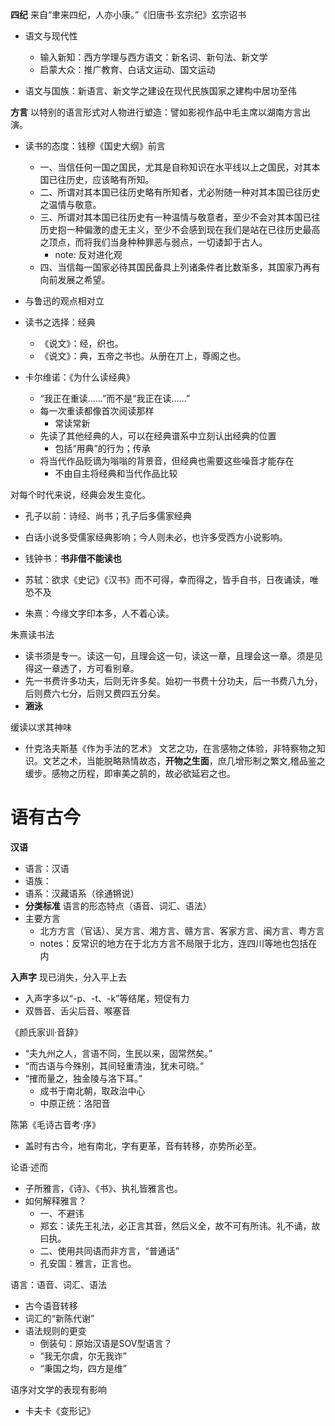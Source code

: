 **四纪** 来自“聿来四纪，人亦小康。”《旧唐书·玄宗纪》玄宗诏书

- 语文与现代性
	- 输入新知：西方学理与西方语文：新名词、新句法、新文学
	- 启蒙大众：推广教育、白话文运动、国文运动

- 语文与国族：新语言、新文学之建设在现代民族国家之建构中居功至伟

**方言** 以特别的语言形式对人物进行塑造：譬如影视作品中毛主席以湖南方言出演。

- 读书的态度：钱穆《国史大纲》前言
	- 一、当信任何一国之国民，尤其是自称知识在水平线以上之国民，对其本国已往历史，应该略有所知。
	- 二、所谓对其本国已往历史略有所知者，尤必附随一种对其本国已往历史之温情与敬意。
	- 三、所谓对其本国已往历史有一种温情与敬意者，至少不会对其本国已往历史抱一种偏激的虚无主义，至少不会感到现在我们是站在已往历史最高之顶点，而将我们当身种种罪恶与弱点，一切诿卸于古人。
		- note: 反对进化观
	- 四、当信每一国家必待其国民备具上列诸条件者比数渐多，其国家乃再有向前发展之希望。
- 与鲁迅的观点相对立

- 读书之选择：经典
	- 《说文》：经，织也。
	- 《说文》：典，五帝之书也。从册在丌上，尊阁之也。

- 卡尔维诺：《为什么读经典》
	- “我正在重读……”而不是“我正在读……”
	- 每一次重读都像首次阅读那样
		- 常读常新
	- 先读了其他经典的人，可以在经典谱系中立刻认出经典的位置
		- 包括“用典”的行为；传承
	- 将当代作品贬谪为嗡嗡的背景音，但经典也需要这些噪音才能存在
		- 不由自主将经典和当代作品比较

对每个时代来说，经典会发生变化。
- 孔子以前：诗经、尚书；孔子后多儒家经典
- 白话小说多受儒家经典影响；今人则未必，也许多受西方小说影响。

- 钱钟书：**书非借不能读也**
- 苏轼：欲求《史记》《汉书》而不可得，幸而得之，皆手自书，日夜诵读，唯恐不及
- 朱熹：今缘文字印本多，人不着心读。

朱熹读书法
- 读书须是专一。读这一句，且理会这一句，读这一章，且理会这一章。须是见得这一章透了，方可看别章。
- 先一书费许多功夫，后则无许多矣。始初一书费十分功夫，后一书费八九分，后则费六七分，后则又费四五分矣。
- **涵泳**

缓读以求其神味
- 什克洛夫斯基《作为手法的艺术》
文艺之功，在言感物之体验，非特察物之知识。文艺之术，当能脱略熟情故态，**开物之生面**，庶几增形制之繁文,稽品鉴之缓步。感物之历程，即审美之鹄的，故必欲延宕之也。

# 语有古今

**汉语**
- 语言：汉语
- 语族：
- 语系：汉藏语系（徐通锵说）
- **分类标准** 语言的形态特点（语音、词汇、语法）
- 主要方言
	- 北方方言（官话）、吴方言、湘方言、赣方言、客家方言、闽方言、粤方言
	- notes：反常识的地方在于北方方言不局限于北方，连四川等地也包括在内

**入声字** 现已消失，分入平上去
- 入声字多以“-p、-t、-k”等结尾，短促有力
- 双唇音、舌尖后音、喉塞音

《颜氏家训·音辞》
- “夫九州之人，言语不同，生民以来，固常然矣。”
- “而古语与今殊别，其间轻重清浊，犹未可晓。”
- “搉而量之，独金陵与洛下耳。”
	- 成书于南北朝，取政治中心
	- 中原正统：洛阳音

陈第《毛诗古音考·序》
- 盖时有古今，地有南北，字有更革，音有转移，亦势所必至。

论语·述而
- 子所雅言，《诗》、《书》、执礼皆雅言也。
- 如何解释雅言？
	- 一、不避讳
	- 郑玄：读先王礼法，必正言其音，然后义全，故不可有所讳。礼不诵，故曰执。
	- 二、使用共同语而非方言，“普通话”
	- 孔安国：雅言，正言也。

语言：语音、词汇、语法
- 古今语音转移
- 词汇的“新陈代谢”
- 语法规则的更变
	- 倒装句：原始汉语是SOV型语言？
	- “我无尔虞，尔无我诈”
	- “秉国之均，四方是维”

语序对文学的表现有影响
- 卡夫卡《变形记》
